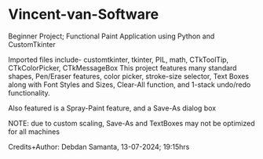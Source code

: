 # Vincent-van-Software
Beginner Project; Functional Paint Application using Python and CustomTkinter

Imported files include- customtkinter, tkinter, PIL, math, CTkToolTip, CTkColorPicker, CTkMessageBox
This project features many standard shapes, Pen/Eraser features, color picker, stroke-size selector, Text Boxes along with Font Styles and Sizes, Clear-All function, and 1-stack undo/redo functionality.

Also featured is a Spray-Paint feature, and a Save-As dialog box

NOTE: due to custom scaling, Save-As and TextBoxes may not be optimized for all machines

Credits+Author: Debdan Samanta, 13-07-2024; 19:15hrs
